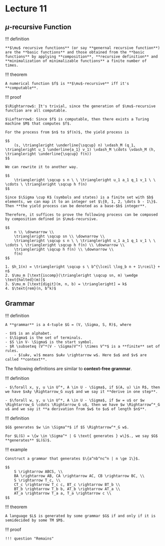 # Lecture 11

## $\mu$-recursive Function

!!! definition

    **$\mu$ recursive functions** (or say **genernal recursive function**) are the **basic functions** and those obtained from the **basic functions** by applying **composition**, **recursive definition** and **minimalization of minimalizable functions** a finite number of times.

!!! theorem

    A numerical function $f$ is **$\mu$-recursive** iff it's **computable**.

!!! proof

    $\Rightarrow$: It's trivial, since the generation of $\mu$-recursive function are all computable.

    $\Leftarrow$: Since $f$ is computable, then there exists a Turing machine $M$ that computes $f$.

    For the process from $n$ to $f(n)$, the yield process is

    $$
        (s, \triangleright \underline{\sqcup} n) \vdash_M (q_1, \triangleright u_1 \underline{a_1} v_1) \vdash_M \cdots \vdash_M (h, \triangleright \underline{\sqcup} f(n))
    $$

    We can rewrite it to another way.

    $$
        \triangleright \sqcup s n \ \ \triangleright u_1 a_1 q_1 v_1 \ \ \cdots \ \triangleright \sqcup h f(n)
    $$

    Since $\Sigma \cup K$ (symbols and states) is a finite set with $b$ elements, we can map it to an integer set $\{0, 1, 2, \dots b - 1\}$. Then **the yield process can be denoted as a base-$b$ integer**.

    Therefore, it suffices to prove the following process can be composed by composition defined in $\mu$-recursive.

    $$
        n \\ \downarrow \\
        \triangleright \sqcup sn \\ \downarrow \\
        \triangleright \sqcup s n \ \ \triangleright u_1 a_1 q_1 v_1 \ \ \cdots \ \triangleright \sqcup h f(n) \\ \downarrow \\
        \triangleright \sqcup h f(n) \\ \downarrow \\
        f(n)
    $$

    1. $h_1(n) = \triangleright \sqcup s \ b^{\lceil \log_b n + 1\rceil} + n$
    2. $\mu_m [\text{iscomp}(\triangleright \sqcup sn, m) \wedge \text{halted}(m)]$
    3. $\mu_m [\text{digit}(m, n, b) = \triangleright] = k$
    4. $\text{rem}(n, b^k)$

## Grammar

!!! definition

    A **grammar** is a 4-tuple $G = (V, \Sigma, S, R)$, where

    - $V$ is an alphabet.
    - $\Sigma$ is the set of terminals.
    - $S \in V- \Sigma$ is the start symbol.
    - $R \subseteq (V^*(V - \Sigma)V^*) \times V^*$ is a **finite** set of rules.
        - $(uAv, w)$ means $uAv \rightarrow w$. Here $u$ and $v$ are called **context**.

The following definitions are similar to **context-free grammar**.

!!! definition

    - $\forall x, y, u \in U^*, A \in U - \Sigma$, if $(A, u) \in R$, then we have $xAy \Rightarrow_G xuy$ and we say it **derive in one step**.

    - $\forall w, y, u \in U^*, A \in U - \Sigma$, if $w = u$ or $w \Rightarrow_G \cdots \Rightarrow_G u$, then we have $w \Rightarrow^*_G u$ and we say it **a derivation from $w$ to $u$ of length $n$**.

!!! definition

    $G$ generates $w \in \Sigma^*$ if $S \Rightarrow^*_G w$.

    For $L(G) = \{w \in \Sigma^* | G \text{ generates } w\}$., we say $G$ **generates** $L(G)$.

!!! example

    Construct a grammar that generates $\{a^nb^nc^n | n \ge 1\}$.

    $$
        S \rightarrow ABCS, \\
        BA \rightarrow AB, CA \rightarrow AC, CB \rightarrow BC, \\
        S \rightarrow T_c, \\
        CT_c \rightarrow T_c c, BT_c \rightarrow BT_b \\
        BT_b \rightarrow T_b b, AT_b \rightarrow AT_a \\
        AT_a \rightarrow T_a a, T_a \rightarrow c \\
    $$

!!! theorem

    A language $L$ is generated by some grammar $G$ if and only if it is semidecided by some TM $M$.

!!! proof

    !!! question "Remains"